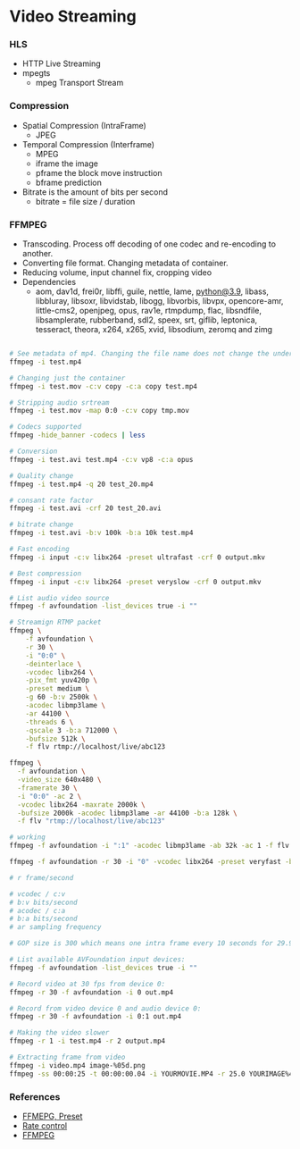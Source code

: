 # Video Streaming

### HLS
- HTTP Live Streaming
- mpegts 
    - mpeg Transport Stream

### Compression
- Spatial Compression (IntraFrame) 
    - JPEG
- Temporal Compression (Interframe) 
    - MPEG
    - iframe the image
    - pframe the block move instruction
    - bframe prediction
- Bitrate is the amount of bits per second 
    - bitrate = file size / duration  

### FFMPEG

- Transcoding. Process off decoding of one codec and re-encoding to another.
- Converting file format. Changing metadata of container.
- Reducing volume, input channel fix, cropping video
- Dependencies
    - aom, dav1d, frei0r, libffi, guile, nettle, lame, python@3.9, libass, libbluray, libsoxr, libvidstab, libogg, libvorbis, libvpx, opencore-amr, little-cms2, openjpeg, opus, rav1e, rtmpdump, flac, libsndfile, libsamplerate, rubberband, sdl2, speex, srt, giflib, leptonica, tesseract, theora, x264, x265, xvid, libsodium, zeromq and zimg

```bash

# See metadata of mp4. Changing the file name does not change the underlying container.
ffmpeg -i test.mp4

# Changing just the container
ffmpeg -i test.mov -c:v copy -c:a copy test.mp4

# Stripping audio srtream
ffmpeg -i test.mov -map 0:0 -c:v copy tmp.mov

# Codecs supported
ffmpeg -hide_banner -codecs | less

# Conversion
ffmpeg -i test.avi test.mp4 -c:v vp8 -c:a opus

# Quality change
ffmpeg -i test.mp4 -q 20 test_20.mp4

# consant rate factor
ffmpeg -i test.avi -crf 20 test_20.avi

# bitrate change
ffmpeg -i test.avi -b:v 100k -b:a 10k test.mp4

# Fast encoding
ffmpeg -i input -c:v libx264 -preset ultrafast -crf 0 output.mkv

# Best compression
ffmpeg -i input -c:v libx264 -preset veryslow -crf 0 output.mkv

# List audio video source
ffmpeg -f avfoundation -list_devices true -i ""

# Streamign RTMP packet
ffmpeg \
    -f avfoundation \
    -r 30 \
    -i "0:0" \
    -deinterlace \
    -vcodec libx264 \
    -pix_fmt yuv420p \
    -preset medium \
    -g 60 -b:v 2500k \
    -acodec libmp3lame \
    -ar 44100 \
    -threads 6 \
    -qscale 3 -b:a 712000 \
    -bufsize 512k \
    -f flv rtmp://localhost/live/abc123

ffmpeg \
  -f avfoundation \
  -video_size 640x480 \
  -framerate 30 \
  -i "0:0" -ac 2 \
  -vcodec libx264 -maxrate 2000k \
  -bufsize 2000k -acodec libmp3lame -ar 44100 -b:a 128k \
  -f flv "rtmp://localhost/live/abc123"

# working
ffmpeg -f avfoundation -i ":1" -acodec libmp3lame -ab 32k -ac 1 -f flv "rtmp://localhost/live/abc123"

ffmpeg -f avfoundation -r 30 -i "0" -vcodec libx264 -preset veryfast -b:v 1984k -maxrate 1984k -bufsize 3968k -vf "format=yuv420p" -g 60 -c:a aac -b:a 128k -ar 44100 -f flv "rtmp://localhost/live/abc123"

# r frame/second

# vcodec / c:v
# b:v bits/second
# acodec / c:a
# b:a bits/second
# ar sampling frequency

# GOP size is 300 which means one intra frame every 10 seconds for 29.97fps input video

# List available AVFoundation input devices:
ffmpeg -f avfoundation -list_devices true -i ""

# Record video at 30 fps from device 0:
ffmpeg -r 30 -f avfoundation -i 0 out.mp4

# Record from video device 0 and audio device 0:
ffmpeg -r 30 -f avfoundation -i 0:1 out.mp4

# Making the video slower
ffmpeg -r 1 -i test.mp4 -r 2 output.mp4

# Extracting frame from video
ffmpeg -i video.mp4 image-%05d.png
ffmpeg -ss 00:00:25 -t 00:00:00.04 -i YOURMOVIE.MP4 -r 25.0 YOURIMAGE%4d.jpg
```

### References
- [FFMEPG, Preset](https://trac.ffmpeg.org/wiki/Encode/H.264)
- [Rate control](https://slhck.info/video/2017/03/01/rate-control.html)
- [FFMPEG](https://ffmpeg.org/ffmpeg.html)         
